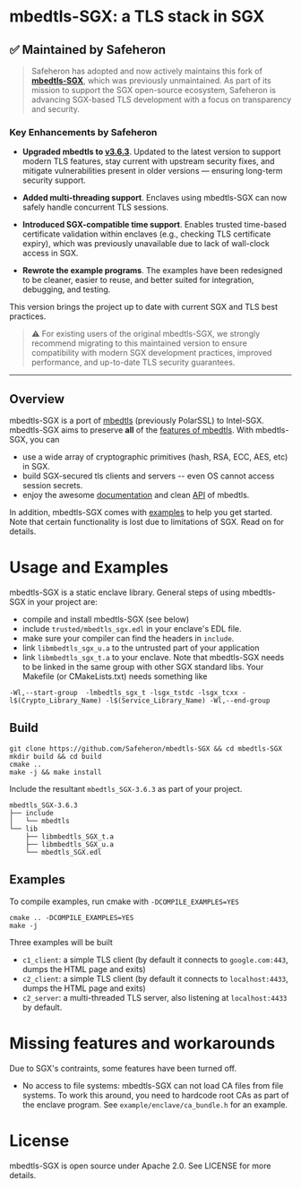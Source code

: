 # mbedtls-SGX: a TLS stack in SGX
## ✅ Maintained by Safeheron

> Safeheron has adopted and now actively maintains this fork of **[mbedtls-SGX](https://github.com/bl4ck5un/mbedtls-SGX)**, which was previously unmaintained. As part of its mission to support the SGX open-source ecosystem, Safeheron is advancing SGX-based TLS development with a focus on transparency and security.

### Key Enhancements by Safeheron

- **Upgraded mbedtls to [v3.6.3](https://github.com/Mbed-TLS/mbedtls/releases/tag/v3.6.3)**. Updated to the latest version to support modern TLS features, stay current with upstream security fixes, and mitigate vulnerabilities present in older versions — ensuring long-term security support.

- **Added multi-threading support**. Enclaves using mbedtls-SGX can now safely handle concurrent TLS sessions.

- **Introduced SGX-compatible time support**. Enables trusted time-based certificate validation within enclaves (e.g., checking TLS certificate expiry), which was previously unavailable due to lack of wall-clock access in SGX.

- **Rewrote the example programs**. The examples have been redesigned to be cleaner, easier to reuse, and better suited for integration, debugging, and testing.

This version brings the project up to date with current SGX and TLS best practices.

> ⚠️ For existing users of the original mbedtls-SGX, we strongly recommend migrating to this maintained version to ensure compatibility with modern SGX development practices, improved performance, and up-to-date TLS security guarantees.

---

## Overview

mbedtls-SGX is a port of [mbedtls](https://github.com/ARMmbed/mbedtls) (previously PolarSSL) to Intel-SGX. mbedtls-SGX aims to preserve **all** of the [features of mbedtls](https://tls.mbed.org/core-features). With mbedtls-SGX, you can

- use a wide array of cryptographic primitives (hash, RSA, ECC, AES, etc) in SGX.
- build SGX-secured tls clients and servers -- even OS cannot access session secrets.
- enjoy the awesome [documentation](https://tls.mbed.org/kb) and clean [API](https://tls.mbed.org/api/) of mbedtls.

In addition, mbedtls-SGX comes with [examples](https://github.com/bl4ck5un/mbedtls-SGX/tree/master/example) to help you get started. Note that certain functionality is lost due to limitations of SGX. Read on for details.

# Usage and Examples

mbedtls-SGX is a static enclave library. General steps of using mbedtls-SGX in your project are:

- compile and install mbedtls-SGX (see below)
- include `trusted/mbedtls_sgx.edl` in your enclave's EDL file.
- make sure your compiler can find the headers in `include`.
- link `libmbedtls_sgx_u.a` to the untrusted part of your application
- link `libmbedtls_sgx_t.a` to your enclave. Note that mbedtls-SGX needs to be linked in the same group with other SGX standard libs. Your Makefile (or CMakeLists.txt) needs something like

```
-Wl,--start-group  -lmbedtls_sgx_t -lsgx_tstdc -lsgx_tcxx -l$(Crypto_Library_Name) -l$(Service_Library_Name) -Wl,--end-group
```

## Build

```
git clone https://github.com/Safeheron/mbedtls-SGX && cd mbedtls-SGX
mkdir build && cd build
cmake ..
make -j && make install
```

Include the resultant `mbedtls_SGX-3.6.3` as part of your project.

```
mbedtls_SGX-3.6.3
├── include
│   └── mbedtls
└── lib
    ├── libmbedtls_SGX_t.a
    ├── libmbedtls_SGX_u.a
    └── mbedtls_SGX.edl

```

## Examples

To compile examples, run cmake with `-DCOMPILE_EXAMPLES=YES`

```
cmake .. -DCOMPILE_EXAMPLES=YES
make -j
```

Three examples will be built

- `c1_client`: a simple TLS client (by default it connects to `google.com:443`, dumps the HTML page and exits)
- `c2_client`: a simple TLS client (by default it connects to `localhost:4433`, dumps the HTML page and exits)
- `c2_server`: a multi-threaded TLS server, also listening at `localhost:4433` by default.

# Missing features and workarounds

Due to SGX's contraints, some features have been turned off.

- No access to file systems: mbedtls-SGX can not load CA files from file systems. To work this around, you need to hardcode root CAs as part of the enclave program. See `example/enclave/ca_bundle.h` for an example.

# License

mbedtls-SGX is open source under Apache 2.0. See LICENSE for more details.
